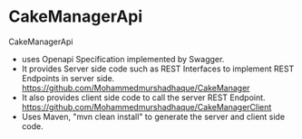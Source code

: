 # CakeManagerApi 
CakeManagerApi 
- uses Openapi Specification implemented by Swagger.
- It provides Server side code such as REST Interfaces to implement REST Endpoints in server side. https://github.com/Mohammedmurshadhaque/CakeManager
- It also provides client side code to call the server REST Endpoint. https://github.com/Mohammedmurshadhaque/CakeManagerClient
- Uses Maven, "mvn clean install" to generate the server and client side code.

